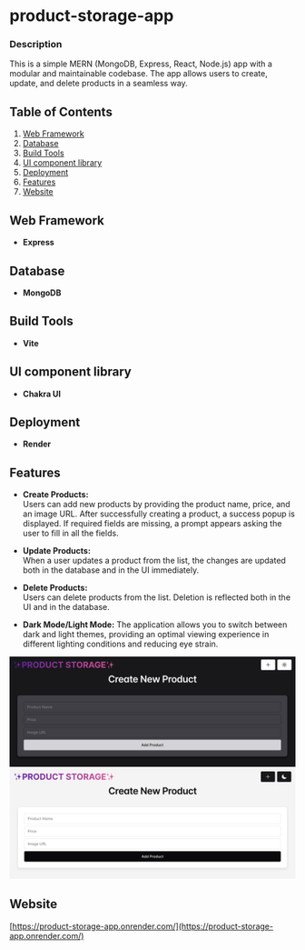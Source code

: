 # product-storage-app

### Description
This is a simple MERN (MongoDB, Express, React, Node.js) app with a modular and maintainable codebase. The app allows users to create, update, and delete products in a seamless way.

## Table of Contents
1. [Web Framework](#Web-Framework)
2. [Database](#Database)
3. [Build Tools](#build-tools)
4. [UI component library](#ui-component-library)
5. [Deployment](#deployment)
6. [Features](#Features)
7. [Website](#Website)

## Web Framework

- **Express**

## Database

- **MongoDB**

## Build Tools

- **Vite**

## UI component library

- **Chakra UI**

## Deployment

- **Render**

## Features

- **Create Products:**  
  Users can add new products by providing the product name, price, and an image URL. After successfully creating a product, a success popup is displayed. If required fields are missing, a prompt appears asking the user to fill in all the fields.

- **Update Products:**  
  When a user updates a product from the list, the changes are updated both in the database and in the UI immediately.

- **Delete Products:**  
  Users can delete products from the list. Deletion is reflected both in the UI and in the database.

- **Dark Mode/Light Mode:**
  The application allows you to switch between dark and light themes, providing an optimal viewing experience in different lighting conditions and reducing eye strain.

![Dark Mode](./docs/img/dark-mode.png)
![Light Mode](./docs/img/light-mode.png)

## Website
[https://product-storage-app.onrender.com/](https://product-storage-app.onrender.com/)

